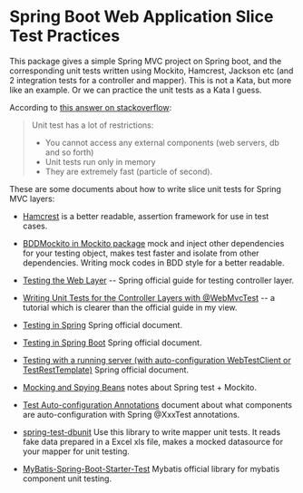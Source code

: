 # Spring Boot Web Application Slice Test Practices

This package gives a simple Spring MVC project on Spring boot, and the corresponding unit tests written using Mockito,
Hamcrest, Jackson etc (and 2 integration tests for a controller and mapper). This is not a Kata, but more like an example.
Or we can practice the unit tests as a Kata I guess.

According to [this answer on stackoverflow](https://stackoverflow.com/a/37773971):
> Unit test has a lot of restrictions:
>   * You cannot access any external components (web servers, db and so forth)
>   * Unit tests run only in memory
>   * They are extremely fast (particle of second).

These are some documents about how to write slice unit tests for Spring MVC layers:

* [Hamcrest](http://hamcrest.org/JavaHamcrest/tutorial) is a better readable, assertion framework for use in test cases.
* [BDDMockito in Mockito package](https://javadoc.io/doc/org.mockito/mockito-core/latest/org/mockito/BDDMockito.html#given-T-)
  mock and inject other dependencies for your testing object, makes test faster and isolate from other dependencies.
  Writing mock codes in BDD style for a better readable.
* [Testing the Web Layer](https://spring.io/guides/gs/testing-web/) -- Spring official guide for testing controller
  layer.
* [Writing Unit Tests for the Controller Layers with @WebMvcTest](https://springbootdev.com/2018/02/22/spring-boot-test-writing-unit-tests-for-the-controller-layers-with-webmvctest/)
  -- a tutorial which is clearer than the official guide in my view.

* [Testing in Spring](https://docs.spring.io/spring-framework/docs/5.3.2/reference/html/testing.html) Spring official
  document.

* [Testing in Spring Boot](https://docs.spring.io/spring-boot/docs/current/reference/html/spring-boot-features.html#boot-features-testing)
  Spring official document.

* [Testing with a running server (with auto-configuration WebTestClient or TestRestTemplate)](https://docs.spring.io/spring-boot/docs/current/reference/html/spring-boot-features.html#boot-features-testing-spring-boot-applications-testing-with-running-server)
  Spring official document.

* [Mocking and Spying Beans](https://docs.spring.io/spring-boot/docs/current/reference/html/spring-boot-features.html#boot-features-testing-spring-boot-applications-mocking-beans)
  notes about Spring test + Mockito.

* [Test Auto-configuration Annotations](https://docs.spring.io/spring-boot/docs/current/reference/html/appendix-test-auto-configuration.html#test-auto-configuration)
  document about what components are auto-configuration with Spring @XxxTest annotations.

* [spring-test-dbunit](https://springtestdbunit.github.io/spring-test-dbunit/)
  Use this library to write mapper unit tests. It reads fake data prepared in a Excel xls file, makes a mocked
  datasource for your mapper for unit testing.

* [MyBatis-Spring-Boot-Starter-Test](http://mybatis.org/spring-boot-starter/mybatis-spring-boot-test-autoconfigure/)
  Mybatis official library for mybatis component unit testing. 